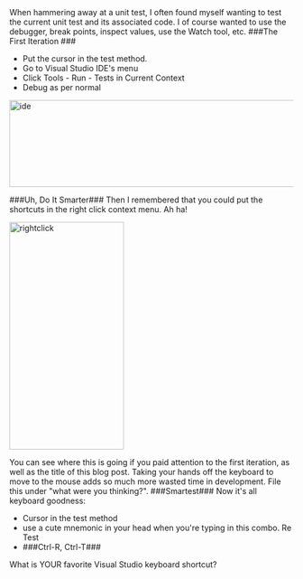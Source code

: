 <!--{Title:"Visual Studio keyboard shortcut - Debug Test in Current Context", PublishedOn:"2009-06-10T10:23:52", Intro:"When hammering away at a unit test, I often found myself wanting to test the current unit test and i"} -->

<span>
When hammering away at a unit test, I often found myself wanting to test the current unit test and its associated code. I of course wanted to use the debugger, break points, inspect values, use the Watch tool, etc.
###The First Iteration ###

* Put the cursor in the test method. 
* Go to Visual Studio IDE's menu  
* Click Tools - Run - Tests in Current Context 
* Debug as per normal 


<img style="border-right-width: 0px; display: inline; border-top-width: 0px; border-bottom-width: 0px; border-left-width: 0px" title="ide" border="0" alt="ide" src="http://devtxt.com/Blog/blogimg/VisualStudiokeyboardshortcutDebugTestinC_10224/ide5.png" width="786" height="154" />

###Uh, Do It Smarter###
Then I remembered that you could put the shortcuts in the right click context menu. Ah ha!

<img style="border-right-width: 0px; display: inline; border-top-width: 0px; border-bottom-width: 0px; border-left-width: 0px" title="rightclick" border="0" alt="rightclick" src="http://devtxt.com/Blog/blogimg/VisualStudiokeyboardshortcutDebugTestinC_10224/rightclick_3.png" width="203" height="403" />

You can see where this is going if you paid attention to the first iteration, as well as the title of this blog post. Taking your hands off the keyboard to move to the mouse adds so much more wasted time in development. File this under "what were you thinking?".
###Smartest###
Now it's all keyboard goodness:

* Cursor in the test method 
* use a cute mnemonic in your head when you're typing in this combo. Re Test
* 
    ###Ctrl-R, Ctrl-T###
    

What is YOUR favorite Visual Studio keyboard shortcut?
</span>